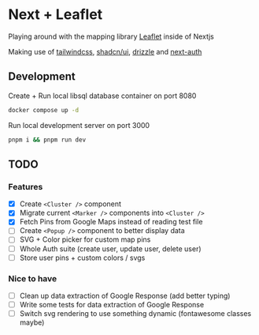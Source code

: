 # Next + Leaflet

Playing around with the mapping library [Leaflet](https://leafletjs.com/) inside of Nextjs

Making use of [tailwindcss](https://tailwindcss.com/), [shadcn/ui](https://ui.shadcn.com/),
[drizzle](https://orm.drizzle.team/) and [next-auth](https://next-auth.js.org/)

## Development

Create + Run local libsql database container on port 8080

```sh
docker compose up -d
```

Run local development server on port 3000

```sh
pnpm i && pnpm run dev
```

## TODO

### Features

- [x] Create `<Cluster />` component
- [x] Migrate current `<Marker />` components into `<Cluster />`
- [x] Fetch Pins from Google Maps instead of reading test file
- [ ] Create `<Popup />` component to better display data
- [ ] SVG + Color picker for custom map pins
- [ ] Whole Auth suite (create user, update user, delete user)
- [ ] Store user pins + custom colors / svgs

### Nice to have

- [ ] Clean up data extraction of Google Response (add better typing)
- [ ] Write some tests for data extraction of Google Response
- [ ] Switch svg rendering to use something dynamic (fontawesome classes maybe)
